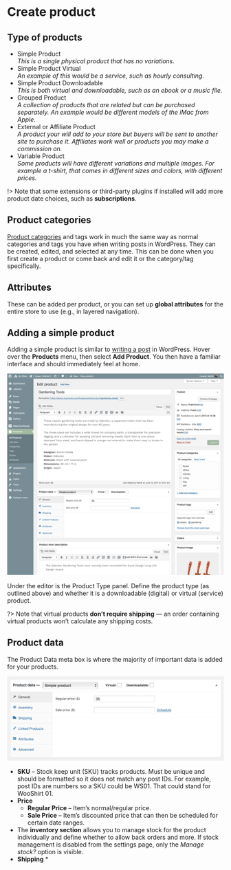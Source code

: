# Create product

## Type of products

* Simple Product<br/>
*This is a single physical product that has no variations.*
* Simple Product Virtual<br/>
*An example of this would be a service, such as hourly consulting.*
* Simple Product Downloadable<br/>
*This is both virtual and downloadable, such as an ebook or a music file.*
* Grouped Product<br/>
*A collection of products that are related but can be purchased separately. An example would be different models of the iMac from Apple.*
* External or Affiliate Product<br/>
*A product your will add to your store but buyers will be sent to another site to purchase it. Affiliates work well or products you may make a commission on.*
* Variable Product<br/>
*Some products will have different variations and multiple images. For example a t-shirt, that comes in different sizes and colors, with different prices.*

!> Note that some extensions or third-party plugins if installed will add more product date choices, such as **subscriptions**.

## Product categories

[Product categories](managing-product-categories.md) and tags work in much the same way as normal categories and tags you have when writing posts in WordPress. They can be created, edited, and selected at any time. This can be done when you first create a product or come back and edit it or the category/tag specifically.

## Attributes

These can be added per product, or you can set up **global attributes** for the entire store to use (e.g., in layered navigation).

## Adding a simple product

Adding a simple product is similar to [writing a post](create-post.md) in WordPress. Hover over the **Products** menu, then select **Add Product**. You then have a familiar interface and should immediately feel at home.

![Create a product](img/create-product.png)

Under the editor is the Product Type panel. Define the product type (as outlined above) and whether it is a downloadable (digital) or virtual (service) product.

?> Note that virtual products **don’t require shipping** — an order containing virtual products won’t calculate any shipping costs.

## Product data

The Product Data meta box is where the majority of important data is added for your products.

![WooCommerce product data meta box](img/woocommerce-product-data.png)

* **SKU** – Stock keep unit (SKU) tracks products. Must be unique and should be formatted so it does not match any post IDs. For example, post IDs are numbers so a SKU could be WS01. That could stand for WooShirt 01.
* **Price** 
  * **Regular Price** – Item’s normal/regular price.
  * **Sale Price** – Item’s discounted price that can then be scheduled for certain date ranges.
* The **inventory section** allows you to manage stock for the product individually and define whether to allow back orders and more. If stock management is disabled from the settings page, only the *Manage stock?* option is visible.
* **Shipping**
  * 
